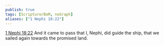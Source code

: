 ```yaml
---
publish: true
tags: [Scripture/BoM, noGraph]
aliases: ["1 Nephi 18:22"]
---
```

[1 Nephi 18:22](https://churchofjesuschrist.org/study/scriptures/bofm/1-ne/18?lang=eng&id=p22#p22) And it came to pass that I, Nephi, did guide the ship, that we sailed again towards the promised land.
